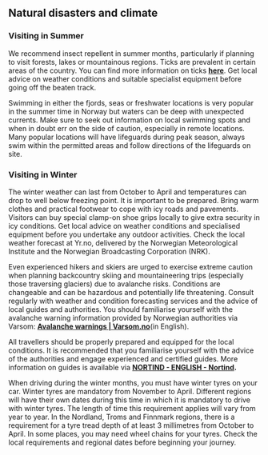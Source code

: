 ## Natural disasters and climate

### **Visiting in Summer**

We recommend insect repellent in summer months, particularly if planning to visit forests, lakes or mountainous regions. Ticks are prevalent in certain areas of the country. You can find more information on ticks [**here**](https://www.helsenorge.no/en/helse-og-miljo/insekter-og-skadedyr/ticks-how-to-avoid-and-remove/#:~:text=Ticks%20can%20be%20carried%20by,common%20throughout%20most%20of%20Europe.). Get local advice on weather conditions and suitable specialist equipment before going off the beaten track.

Swimming in either the fjords, seas or freshwater locations is very popular in the summer time in Norway but waters can be deep with unexpected currents. Make sure to seek out information on local swimming spots and when in doubt err on the side of caution, especially in remote locations. Many popular locations will have lifeguards during peak season, always swim within the permitted areas and follow directions of the lifeguards on site.

### **Visiting in Winter**

The winter weather can last from October to April and temperatures can drop to well below freezing point. It is important to be prepared. Bring warm clothes and practical footwear to cope with icy roads and pavements. Visitors can buy special clamp-on shoe grips locally to give extra security in icy conditions. Get local advice on weather conditions and specialised equipment before you undertake any outdoor activities. Check the local weather forecast at Yr.no, delivered by the Norwegian Meteorological Institute and the Norwegian Broadcasting Corporation (NRK).

Even experienced hikers and skiers are urged to exercise extreme caution when planning backcountry skiing and mountaineering trips (especially those traversing glaciers) due to avalanche risks. Conditions are changeable and can be hazardous and potentially life threatening. Consult regularly with weather and condition forecasting services and the advice of local guides and authorities. You should familiarise yourself with the avalanche warning information provided by Norwegian authorities via Varsom: [**Avalanche warnings | Varsom.no**](https://www.varsom.no/en/avalanches/avalanche-warnings/)(in English).

All travellers should be properly prepared and equipped for the local conditions. It is recommended that you familiarise yourself with the advice of the authorities and engage experienced and certified guides. More information on guides is available via [**NORTIND - ENGLISH - Nortind**](https://www.nortind.no/en/)**.**

When driving during the winter months, you must have winter tyres on your car. Winter tyres are mandatory from November to April. Different regions will have their own dates during this time in which it is mandatory to drive with winter tyres. The length of time this requirement applies will vary from year to year. In the Nordland, Troms and Finnmark regions, there is a requirement for a tyre tread depth of at least 3 millimetres from October to April. In some places, you may need wheel chains for your tyres. Check the local requirements and regional dates before beginning your journey.